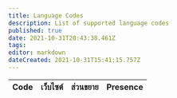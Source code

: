 ```yaml
---
title: Language Codes
description: List of supported language codes
published: true
date: 2021-10-31T20:43:38.461Z
tags:
editor: markdown
dateCreated: 2021-10-31T15:41:15.757Z
---
```


<table id="languages">
  <thead>
    <tr>
      <th style="text-align:left">Code</th>
      <th style="text-align:left">เว็บไซต์</th>
      <th style="text-align:left">ส่วนขยาย</th>
      <th style="text-align:left">Presence</th>
    </tr>
  </thead>
  <tbody>
  </tbody>
</table>
